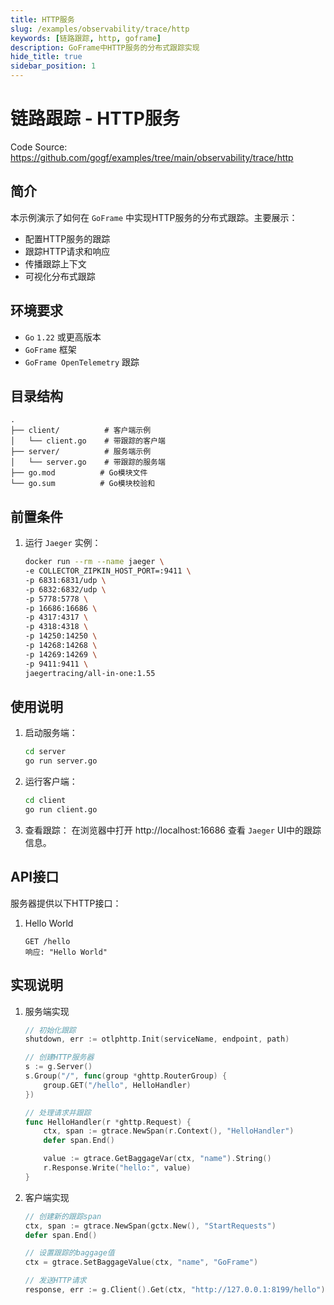 ```yaml
---
title: HTTP服务
slug: /examples/observability/trace/http
keywords: [链路跟踪, http, goframe]
description: GoFrame中HTTP服务的分布式跟踪实现
hide_title: true
sidebar_position: 1
---
```


# 链路跟踪 - HTTP服务

Code Source: https://github.com/gogf/examples/tree/main/observability/trace/http


## 简介

本示例演示了如何在 `GoFrame` 中实现HTTP服务的分布式跟踪。主要展示：
- 配置HTTP服务的跟踪
- 跟踪HTTP请求和响应
- 传播跟踪上下文
- 可视化分布式跟踪

## 环境要求

- `Go` `1.22` 或更高版本
- `GoFrame` 框架
- `GoFrame OpenTelemetry` 跟踪

## 目录结构

```text
.
├── client/          # 客户端示例
│   └── client.go    # 带跟踪的客户端
├── server/          # 服务端示例
│   └── server.go    # 带跟踪的服务端
├── go.mod          # Go模块文件
└── go.sum          # Go模块校验和
```


## 前置条件

1. 运行 `Jaeger` 实例：
   ```bash
   docker run --rm --name jaeger \
   -e COLLECTOR_ZIPKIN_HOST_PORT=:9411 \
   -p 6831:6831/udp \
   -p 6832:6832/udp \
   -p 5778:5778 \
   -p 16686:16686 \
   -p 4317:4317 \
   -p 4318:4318 \
   -p 14250:14250 \
   -p 14268:14268 \
   -p 14269:14269 \
   -p 9411:9411 \
   jaegertracing/all-in-one:1.55
   ```

## 使用说明

1. 启动服务端：
   ```bash
   cd server
   go run server.go
   ```

2. 运行客户端：
   ```bash
   cd client
   go run client.go
   ```

3. 查看跟踪：
   在浏览器中打开 http://localhost:16686 查看 `Jaeger` UI中的跟踪信息。

## API接口

服务器提供以下HTTP接口：

1. Hello World
   ```text
   GET /hello
   响应: "Hello World"
   ```

## 实现说明

1. 服务端实现
   ```go
   // 初始化跟踪
   shutdown, err := otlphttp.Init(serviceName, endpoint, path)

   // 创建HTTP服务器
   s := g.Server()
   s.Group("/", func(group *ghttp.RouterGroup) {
       group.GET("/hello", HelloHandler)
   })

   // 处理请求并跟踪
   func HelloHandler(r *ghttp.Request) {
       ctx, span := gtrace.NewSpan(r.Context(), "HelloHandler")
       defer span.End()

       value := gtrace.GetBaggageVar(ctx, "name").String()
       r.Response.Write("hello:", value)
   }
   ```

2. 客户端实现
   ```go
   // 创建新的跟踪span
   ctx, span := gtrace.NewSpan(gctx.New(), "StartRequests")
   defer span.End()

   // 设置跟踪的baggage值
   ctx = gtrace.SetBaggageValue(ctx, "name", "GoFrame")

   // 发送HTTP请求
   response, err := g.Client().Get(ctx, "http://127.0.0.1:8199/hello")
   ```
